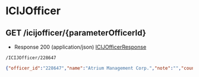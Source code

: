 # ICIJOfficer


## GET /icijofficer/{parameterOfficerId}
- Response 200 (application/json)
[ICIJOfficerResponse](ICIJOfficerResponse.md)
```
/ICIJOfficer/228647
```
```json
{"officer_id":"228647","name":"Atrium Management Corp.","note":"","countries":"Belize","country_codes":"BLZ","icij_source":"Panama Papers","addresses":[{"address_id":"467028","address":"# 1 Mapp Street; Belize City; Belize","name":"","countries":"Belize","icij_source":"Panama Papers","note":""}],"entities":[{"entity_id":{"value":"125901","link":"/ICIJEntity/125901"},"officer_type":"shareholder of","status":"","start_date":"2012-10-08T00:00:00","end_date":null,"name":"XUENN INTERNATIONAL LTD.","countries":"Singapore"}]}
```
